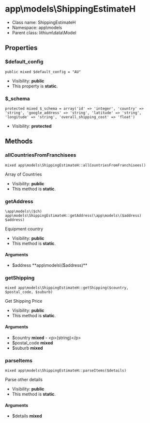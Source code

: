 app\models\ShippingEstimateH
===============






* Class name: ShippingEstimateH
* Namespace: app\models
* Parent class: lithium\data\Model





Properties
----------


### $default_config

    public mixed $default_config = "AU"





* Visibility: **public**
* This property is **static**.


### $_schema

    protected mixed $_schema = array('id' => 'integer', 'country' => 'string', 'google_address' => 'string', 'latitude' => 'string', 'longitude' => 'string', 'overall_shipping_cost' => 'float')





* Visibility: **protected**


Methods
-------


### allCountriesFromFranchisees

    mixed app\models\ShippingEstimateH::allCountriesFromFranchisees()

Array of Countries



* Visibility: **public**
* This method is **static**.




### getAddress

    \app\models\($ch) app\models\ShippingEstimateH::getAddress(\app\models\($address) $address)

Equipment country



* Visibility: **public**
* This method is **static**.


#### Arguments
* $address **app\models\($address)**



### getShipping

    mixed app\models\ShippingEstimateH::getShipping($country, $postal_code, $suburb)

Get Shipping Price



* Visibility: **public**
* This method is **static**.


#### Arguments
* $country **mixed** - &lt;p&gt;(string)&lt;/p&gt;
* $postal_code **mixed**
* $suburb **mixed**



### parseItems

    mixed app\models\ShippingEstimateH::parseItems($details)

Parse other details



* Visibility: **public**
* This method is **static**.


#### Arguments
* $details **mixed**


